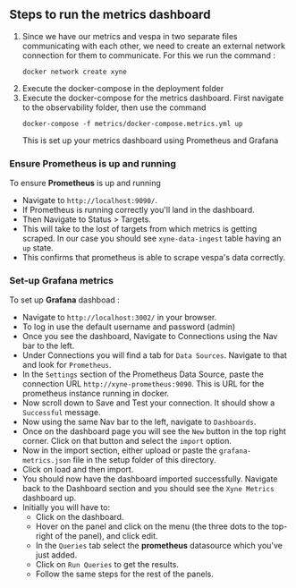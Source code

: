 ## Steps to run the metrics dashboard

1. Since we have our metrics and vespa in two separate files communicating with each other, we need to create an external network connection for them to communicate. For this we run the command : 
    ```
    docker network create xyne
    ```
2. Execute the docker-compose in the deployment folder
3. Execute the docker-compose for the metrics dashboard. First navigate to the observability folder, then use the command 
    ```
    docker-compose -f metrics/docker-compose.metrics.yml up
    ```
    This is set up your metrics dashboard using Prometheus and Grafana

### Ensure Prometheus is up and running
 To ensure **Prometheus** is up and running 
   - Navigate to `http://localhost:9090/`.
   - If Prometheus is running correctly you'll land in the dashboard.
   - Then Navigate to Status > Targets.
   - This will take to the lost of targets from which metrics is getting scraped. In our case you should see `xyne-data-ingest` table having an `up` state. 
   - This confirms that prometheus is able to scrape vespa's data correctly.


### Set-up Grafana metrics

To set up **Grafana** dashboad :
- Navigate to `http://localhost:3002/` in your browser.
- To log in use the default username and password (admin)
- Once you see the dashboard, Navigate to Connections using the Nav bar to the left.
- Under Connections you will find a tab for `Data Sources`. Navigate to that and look for `Prometheus`.
- In the `Settings` section of the Prometheus Data Source,  paste the connection URL `http://xyne-prometheus:9090`. This is URL for the prometheus instance running in docker.
- Now scroll down to Save and Test your connection. It should show a `Successful` message.
- Now using the same Nav bar to the left, navigate to `Dashboards`.
- Once on the dashboard page you will see the `New` button in the top right corner. Click on that button and select the `import` option.
- Now in the import section, either upload or paste the `grafana-metrics.json` file in the setup folder of this directory.
- Click on load and then import.
- You should now have the dashboard imported successfully. Navigate back to the Dashboard section and you should see the `Xyne Metrics` dashboard up.
- Initially you will have to: 
    - Click on the dashboard.
    - Hover on the panel and click on the menu (the three dots to the top-right of the panel), and click edit.
    - In the `Queries` tab select the **prometheus** datasource which you've just added.
    - Click on `Run Queries` to get the results.
    - Follow the same steps for the rest of the panels.


